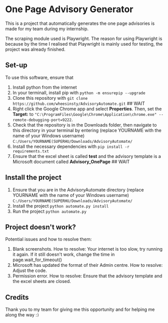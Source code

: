 # One Page Advisory Generator 
This is a project that automatically generates the one page advisories is made for my team during my internship.

The scraping module used is Playwright. The reason for using Playwright is because by the time I realised that Playwright is mainly used for testing, the project was already finished. 

## Set-up
To use this software, ensure that 
1. Install python from the internet
2. In your terminall, install pip with
`python -m ensurepip --upgrade`
3. Clone this repository with
`git clone https://github.com/wheesinsty/AdvisoryAutomate.git`                                                                                              ## WAIT
4. Right click the Google Chrome app and select **Properties**. Then, set the **Target:** to
`"C:\ProgramFiles\Google\Chrome\Application\chrome.exe" --remote-debugging-port=9222`. 
5. Check that the repository is in the Downloads folder, then navigate to this directory in your terminal by entering (replace YOURNAME with the name of your Windows username)
`C:/Users/YOURNAME(SUPERHU/Downloads/AdvisoryAutomate/`
6. Install the necessary dependencies with
`pip install -r requirements.txt` 
7. Ensure that the excel sheet is called **test** and the advisory template is a Microsoft document called **Advisory_OnePage**                             ## WAIT

## Install the project
1. Ensure that you are in the AdvisoryAutomate directory (replace YOURNAME with the name of your Windows username)
`C:/Users/YOURNAME(SUPERHU/Downloads/AdvisoryAutomate/`
2. Install the project
`python automate.py install`
3. Run the project
`python automate.py`

## Project doesn't work?
Potential issues and how to resolve them:
1. Blank screenshots. 
    How to resolve: Your internet is too slow, try running it again. If it still doesn't work, change the time in page.wait_for_timeout()
2. Microsoft has updated the format of their Admin centre. 
    How to resolve: Adjust the code.
3. Permission error. 
    How to resolve: Ensure that the advisory template and the excel sheets are closed.

## Credits
Thank you to my team for giving me this opportunity and for helping me along the way :`)`
